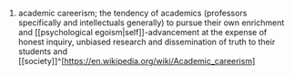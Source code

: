 1. academic careerism; the tendency of academics (professors specifically and intellectuals generally) to pursue their own enrichment and [[psychological egoism|self]]-advancement at the expense of honest inquiry, unbiased research and dissemination of truth to their students and [[society]]^[https://en.wikipedia.org/wiki/Academic_careerism]